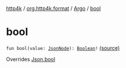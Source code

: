 [http4k](../../index.md) / [org.http4k.format](../index.md) / [Argo](index.md) / [bool](./bool.md)

# bool

`fun bool(value: `[`JsonNode`](http://argo.sourceforge.net/javadoc/argo/jdom/JsonNode.html)`): `[`Boolean`](https://kotlinlang.org/api/latest/jvm/stdlib/kotlin/-boolean/index.html)`!` [(source)](https://github.com/http4k/http4k/blob/master/http4k-format-argo/src/main/kotlin/org/http4k/format/Argo.kt#L62)

Overrides [Json.bool](../-json/bool.md)


